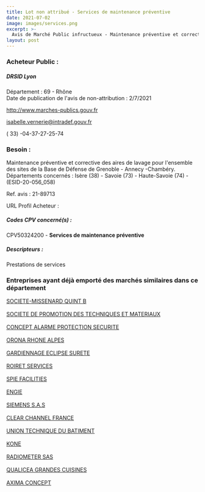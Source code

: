 ```yaml
---
title: Lot non attribué - Services de maintenance préventive
date: 2021-07-02
image: images/services.png
excerpt: >-
  Avis de Marché Public infructueux - Maintenance préventive et corrective des aires de lavage des sites de la Base de Défense de Grenoble - Annecy - Chambéry. Dpts : 38-73-74 - (ESID- 20-056_058)
layout: post
---
```


### Acheteur Public :
##### DRSID Lyon
Département : 69 - Rhône<br/>
Date de publication de l'avis de non-attribution : 2/7/2021


http://www.marches-publics.gouv.fr

isabelle.vernerie@intradef.gouv.fr

( 33) -04-37-27-25-74
### Besoin :

Maintenance préventive et corrective des aires de lavage pour l'ensemble des sites de la Base de Défense de Grenoble - Annecy -Chambéry. Départements concernés : Isère (38) - Savoie (73) - Haute-Savoie (74) - (ESID-20-056_058)

Ref. avis : 21-89713

URL Profil Acheteur : 

##### Codes CPV concerné(s) :
CPV50324200 - **Services de maintenance préventive** <br/>

##### Descripteurs :
Prestations de services <br/>

### Entreprises ayant déjà emporté des marchés similaires dans ce département
<a href="/entreprise-545/siren-311098487">SOCIETE-MISSENARD QUINT B</a><br/><br/>
<a href="/entreprise-556/siren-409411113">SOCIETE DE PROMOTION DES TECHNIQUES ET MATERIAUX</a><br/><br/>
<a href="/entreprise-557/siren-417614724">CONCEPT ALARME PROTECTION SECURITE</a><br/><br/>
<a href="/entreprise-559/siren-430243857">ORONA RHONE ALPES</a><br/><br/>
<a href="/entreprise-562/siren-448549758">GARDIENNAGE ECLIPSE SURETE</a><br/><br/>
<a href="/entreprise-567/siren-501144646">ROIRET SERVICES</a><br/><br/>
<a href="/entreprise-572/siren-538700022">SPIE FACILITIES</a><br/><br/>
<a href="/entreprise-572/siren-542107651">ENGIE</a><br/><br/>
<a href="/entreprise-572/siren-562016774">SIEMENS S.A.S</a><br/><br/>
<a href="/entreprise-572/siren-572050334">CLEAR CHANNEL FRANCE</a><br/><br/>
<a href="/entreprise-572/siren-572064145">UNION TECHNIQUE DU BATIMENT</a><br/><br/>
<a href="/entreprise-573/siren-592052302">KONE</a><br/><br/>
<a href="/entreprise-574/siren-775662331">RADIOMETER SAS</a><br/><br/>
<a href="/entreprise-576/siren-794722389">QUALICEA GRANDES CUISINES</a><br/><br/>
<a href="/entreprise-581/siren-854800745">AXIMA CONCEPT</a><br/><br/>
